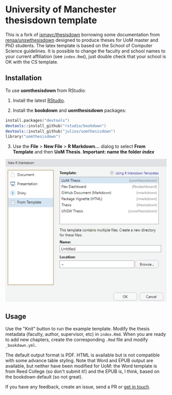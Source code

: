 # University of Manchester thesisdown template

This is a fork of [ismayc/thesisdown](https://github.com/ismayc/thesisdown) borrowing some documentation from [rensa/unswthesisdown](https://github.com/rensa/unswthesisdown) designed to produce theses for UoM master and PhD students. The latex template is based on the School of Computer Science guidelines. It is possible to change the faculty and school names to your current affiliation (see `index.Rmd`), just double check that your school is OK with the CS template.

## Installation

To use **uomthesisdown** from RStudio:

1) Install the latest [RStudio](http://www.rstudio.com/products/rstudio/download/).

2) Install the **bookdown** and **uomthesisdown** packages: 

```S
install.packages("devtools")
devtools::install_github("rstudio/bookdown")
devtools::install_github("juliov/uomthesisdown")
library("uomthesisdown")
```

3) Use the **File** > **New File** > **R Markdown...** dialog to select **From Template** and then **UoM Thesis**. **Important: name the folder _index_**

![New R Markdown](thesis_rmd.png)

## Usage

Use the "Knit" button to run the example template. Modify the thesis metadata (faculty, author, supervisor, etc) in `index.Rmd`. When you are ready to add new chapters, create the corresponding `.Rmd` file and modify `_bookdown.yml`.

The default output format is PDF. HTML is available but is not compatible with some advance table styling. Note that Word and EPUB output are available, but neither have been modified for UoM: the Word template is from Reed College (so don't submit it!) and the EPUB is, I think, based on the bookdown default (so not great).

If you have any feedback, create an issue, send a PR or [get in touch](mailto:julio.vega@pm.me).
